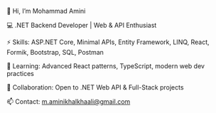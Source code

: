 👋 Hi, I’m Mohammad Amini

💻 .NET Backend Developer | Web & API Enthusiast 

⚡ Skills: ASP.NET Core, Minimal APIs, Entity Framework, LINQ, React, Formik, Bootstrap, SQL, Postman

🌱 Learning: Advanced React patterns, TypeScript, modern web dev practices

💞️ Collaboration: Open to .NET Web API & Full-Stack projects

📫 Contact: m.aminikhalkhaali@gmail.com

